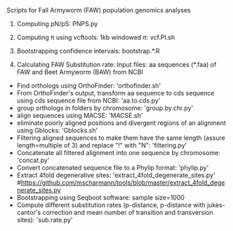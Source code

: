 Scripts for Fall Armyworm (FAW) population genomics analyses

1) Computing pN/pS: PNPS.py

2) Computing π using vcftools: 1kb windowed π: vcf.PI.sh

3) Bootstrapping confidence intervals: bootstrap.*.R

4) Calculating FAW Substitution rate:
Input files: aa sequences (*.faa) of FAW and Beet Armyworm (BAW) from NCBI
- Find orthologs using OrthoFinder: 'orthofinder.sh'
- From OrthoFinder's output, transform aa sequence to cds sequence using cds sequence file from NCBI: 'aa.to.cds.py'
- group orthologs in folders by chromosome: 'group.by.chr.py'
- align sequences using MACSE: 'MACSE.sh'
- eliminate poorly aligned positions and divergent regions of an alignment using Gblocks: 'Gblocks.sh'
- Filtering aligned sequences to make them have the same length (assure length=multiple of 3) and replace "!" with "N": 'filtering.py'
- Concatenate all filtered alignment into one sequence by chromosome: 'concat.py'
- Convert concatenated sequence file to a Phylip format: 'phylip.py'
- Extract 4fold degenerative sites: 'extract_4fold_degenerate_sites.py' #https://github.com/mscharmann/tools/blob/master/extract_4fold_degenerate_sites.py
- Bootstrapping using Seqboot software: sample size=1000
- Compute different substitution rates (p-distance, p-distance with jukes-cantor's correction and mean number of transition and transversion sites): 'sub.rate.py'
